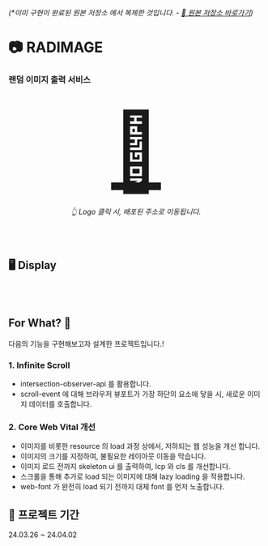 _(\*이미 구현이 완료된 원본 저장소 에서 복제한 것입니다. - [🔗 원본 저장소 바로가기](https://github.com/PurpleDynamics/Radimage/tree/1.0/main))_

# 📷 RADIMAGE

### 랜덤 이미지 출력 서비스

<div align="center">

<h1><a href="https://radimage.vercel.app/" style="font-size: 150px;">🌠</a></h1>

_👆 Logo 클릭 시, 배포된 주소로 이동됩니다._

</div>

<br/>
<br/>

## 🖥️ Display

<div align="center">

</div>

<br/>
<br/>

## For What? 🤔

다음의 기능을 구현해보고자 설계한 프로젝트입니다.!

### 1. Infinite Scroll

- intersection-observer-api 를 활용합니다.
- scroll-event 에 대해 브라우저 뷰포트가 가장 하단의 요소에 닿을 시, 새로운 이미지 데이터를 호출합니다.

### 2. Core Web Vital 개선

- 이미지를 비롯한 resource 의 load 과정 상에서, 저하되는 웹 성능을 개선 합니다.
- 이미지의 크기를 지정하여, 불필요한 레이아웃 이동을 막습니다.
- 이미지 로드 전까지 skeleton ui 를 출력하여, lcp 와 cls 를 개선합니다.
- 스크롤을 통해 추가로 load 되는 이미지에 대해 lazy loading 을 적용합니다.
- web-font 가 완전히 load 되기 전까지 대체 font 를 먼저 노출합니다.

## 📅 프로젝트 기간

24.03.26 ~ 24.04.02
